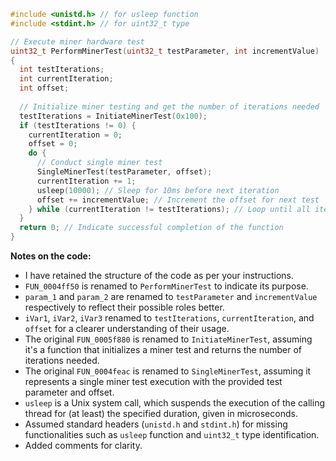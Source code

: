 ```c
#include <unistd.h> // for usleep function
#include <stdint.h> // for uint32_t type

// Execute miner hardware test
uint32_t PerformMinerTest(uint32_t testParameter, int incrementValue)
{
  int testIterations;
  int currentIteration;
  int offset;
  
  // Initialize miner testing and get the number of iterations needed
  testIterations = InitiateMinerTest(0x100);
  if (testIterations != 0) {
    currentIteration = 0;
    offset = 0;
    do {
      // Conduct single miner test
      SingleMinerTest(testParameter, offset);
      currentIteration += 1;
      usleep(10000); // Sleep for 10ms before next iteration
      offset += incrementValue; // Increment the offset for next test
    } while (currentIteration != testIterations); // Loop until all iterations are done
  }
  return 0; // Indicate successful completion of the function
}
```

**Notes on the code:**

- I have retained the structure of the code as per your instructions.
- `FUN_0004ff50` is renamed to `PerformMinerTest` to indicate its purpose.
- `param_1` and `param_2` are renamed to `testParameter` and `incrementValue` respectively to reflect their possible roles better.
- `iVar1`, `iVar2`, `iVar3` renamed to `testIterations`, `currentIteration`, and `offset` for a clearer understanding of their usage.
- The original `FUN_0005f880` is renamed to `InitiateMinerTest`, assuming it's a function that initializes a miner test and returns the number of iterations needed.
- The original `FUN_0004feac` is renamed to `SingleMinerTest`, assuming it represents a single miner test execution with the provided test parameter and offset.
- `usleep` is a Unix system call, which suspends the execution of the calling thread for (at least) the specified duration, given in microseconds.
- Assumed standard headers (`unistd.h` and `stdint.h`) for missing functionalities such as `usleep` function and `uint32_t` type identification.
- Added comments for clarity.